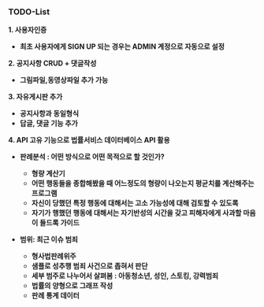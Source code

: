 ### TODO-List ###

<b> 1. 사용자인증 <b>
- 최초 사용자에게 SIGN UP 되는 경우는 ADMIN 계정으로 자동으로 설정

<b> 2. 공지사항 CRUD + 댓글작성 <b>

- 그림파일,동영상파일 추가 가능
	
<b> 3. 자유게시판 추가 <b>

- 공지사항과 동일형식 
- 답글, 댓글 기능 추가

<b> 4. API 고유 기능으로 법률서비스 데이터베이스 API 활용 <b>

- 판례분석 : 어떤 방식으로 어떤 목적으로 할 것인가?    

	- 형량 계산기
	- 어떤 행동들을 종합해봤을 때 어느정도의 형량이 나오는지 평균치를 계산해주는 프로그램
	- 자신이 당했던 특정 행동에 대해서는 고소 가능성에 대해 검토할 수 있도록
	- 자기가 행했던 행동에 대해서는 자기반성의 시간을 갖고 피해자에게 사과할 마음이 들드록 가이드
          
- 범위: 최근 이슈 범죄 

	- 형사법판례위주
	- 샘플로 성추행 범죄 사건으로 좁혀서 판단
	- 세부 범주로 나누어서 살펴봄 : 아동청소년, 성인, 스토킹, 강력범죄
	- 법률의 양형으로 그래프 작성
	- 판례 통계 데이터
